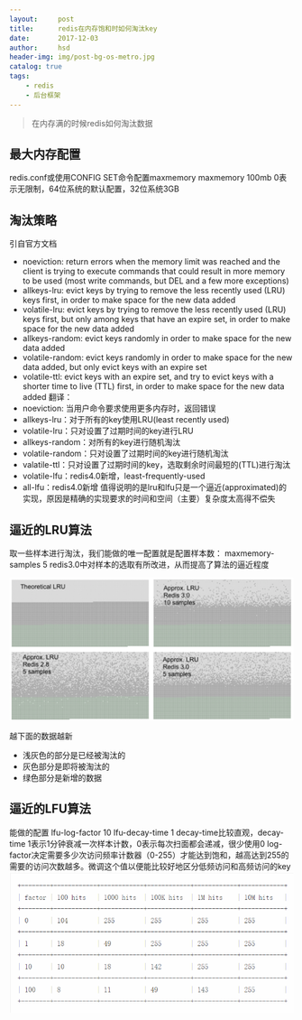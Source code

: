 ```yaml
---
layout:     post
title:      redis在内存饱和时如何淘汰key
date:       2017-12-03
author:     hsd
header-img: img/post-bg-os-metro.jpg
catalog: true
tags:
    - redis
    - 后台框架
---
```

>在内存满的时候redis如何淘汰数据

## 最大内存配置
redis.conf或使用CONFIG SET命令配置maxmemory
    maxmemory 100mb
0表示无限制，64位系统的默认配置，32位系统3GB

## 淘汰策略
引自官方文档
- noeviction: return errors when the memory limit was reached and the client is trying to execute commands that could result in more memory to be used (most write commands, but DEL and a few more exceptions)
- allkeys-lru: evict keys by trying to remove the less recently used (LRU) keys first, in order to make space for the new data added
- volatile-lru: evict keys by trying to remove the less recently used (LRU) keys first, but only among keys that have an expire set, in order to make space for the new data added
- allkeys-random: evict keys randomly in order to make space for the new data added
- volatile-random: evict keys randomly in order to make space for the new data added, but only evict keys with an expire set
- volatile-ttl: evict keys with an expire set, and try to evict keys with a shorter time to live (TTL) first, in order to make space for the new data added
翻译：
- noeviction: 当用户命令要求使用更多内存时，返回错误
- allkeys-lru：对于所有的key使用LRU(least recently used)
- volatile-lru：只对设置了过期时间的key进行LRU
- allkeys-random：对所有的key进行随机淘汰
- volatile-random：只对设置了过期时间的key进行随机淘汰
- valatile-ttl：只对设置了过期时间的key，选取剩余时间最短的(TTL)进行淘汰
- volatile-lfu：redis4.0新增，least-frequently-used
- all-lfu：redis4.0新增
值得说明的是lru和lfu只是一个逼近(approximated)的实现，原因是精确的实现要求的时间和空间（主要）复杂度太高得不偿失

## 逼近的LRU算法
取一些样本进行淘汰，我们能做的唯一配置就是配置样本数：
    maxmemory-samples 5
redis3.0中对样本的选取有所改进，从而提高了算法的逼近程度

![](img/redis_lru1.png)

越下面的数据越新
- 浅灰色的部分是已经被淘汰的
- 灰色部分是即将被淘汰的
- 绿色部分是新增的数据

## 逼近的LFU算法
能做的配置
    lfu-log-factor 10
    lfu-decay-time 1
decay-time比较直观，decay-time 1表示1分钟衰减一次样本计数，0表示每次扫面都会递减，很少使用0
log-factor决定需要多少次访问频率计数器（0-255）才能达到饱和，越高达到255的需要的访问次数越多。微调这个值以便能比较好地区分低频访问和高频访问的key
<img src="img/redis_lfu1.png"/>
